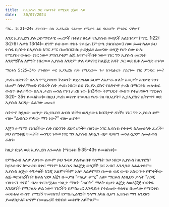 ```yaml
---
title:  ከኢየሱስ ጋር በፍጥነት በሚሄድ ጀልባ ላይ
date:   30/07/2024
---
```


`ማር. 5:21–24ን ያንብቡ። ስለ ኢያኢሮስ ጎልተው የሚታዩ ልዩ ባህሪያት ምንድር ናቸው?`

እንደ ኢያኢሮስ ያሉ ኃይማኖታዊ መሪዎች በተለየ ሁኔታ የኢየሱስ ወዳጆች አልነበሩም (ማር. 1፡22፤ 3፡2፣6፤ ሉቃስ 13፡14)። ደግሞ ይህ ሰው ተስፋ የቆረጠ (ምርጫ ያልነበረው) ሰው ይመስላል። ይህ ተስፋ ቢስነቱ በኢየሱስ እግር ሥር በመንበርከኩ ታይቷል። ልመናው ወላጅ የሆነ ሰው ሁሉ የሚያስተውለው ነገር ነው። ምክንያቱም ልጁ እየሞተችበት ነው። ነገር ግን ኢየሱስ መርዳት እንደሚችል እምነት ነበረው። ኢየሱስ አንድም ቃል ሳይናገር ከልጅቷ አባት ጋር ወደ ቤቱ ለመሄድ ተነሳ።

`ማርቆስ 5:25–34ን ያንብቡ። ወደ ኢያኢሮስ ቤት የሚደረገው ጉዞ እንዲቋረጥ ያደረገው ነገር ምንድር ነው?`

ታሪኩ በድንገት በሌላ የሚያሳዝን ትዕይንት ይቋረጣል። ይህም ለአሥራ ሁለት አመታት አሰቃቂ የሆነ ህመም ስትለማመድ የነበረች ሴት ታሪክ ነበር። ይህ የኢያኢሮስና የሴትዮዋ ታሪክ በማርቆስ መጽሐፍ ውስጥ ሁለተኛው በሌላ ታሪክ መሃል የገባ ታሪክ ነው (በ3ኛው ትምህርት ውስጥ የተጠናውን ማርቆስ 3፡20- 35ን ይመልከቱ)። በዚህ ታሪክ ውስጥ ተነጻጻሪ የሆኑ ገጸ ባህሪያት፣ ኢያኢሮስና ሴትዮዋ፣ ወደ ኢየሱስ እርዳታ ፈልገው መጡ።

ሴትዮዋ ከኋላው መጥታ የኢየሱስን ልብስ ነካች። ወዲያውኑ ከበሽታዋ ዳነች። ነገር ግን ኢየሱስ ቆም ብሎ “ልብሴን የነካው ማን ነው?” ብሎ ጠየቀ።

እጅግ ታማሚ የነበረችው ሴት በድንገት ደህና ሆነች። በሆነው ነገር ኢየሱስ የተቆጣ ስለመሰላት ፈራች። ይህ ስሜቶቿ የመሯት መንገድ ነው። ነገር ግን ኢየሱስ አካሏን ብቻ ሳይሆን መንፈሷንም ለመፈወስ ፈለገ።

ከዚያ በኋላ ወደ ኢያኢሮስ እንመለስ (ማርቆስ 5፡35-43ን ይመልከቱ)።

የምኩራብ አለቃ ለሆነው ሰውም ይህ ጉዳይ ያልተጠበቀ የስሜት ጉዞ ነበር። ኢየሱስ ከጴጥሮስ፣ ከያዕቆብና ከዮሐንስ በቀር ማንም ከእርሱና ከልጅቷ ወላጆች ጋር አብሮ እንዲሄድ አልፈቀደም። ኢየሱስ ልጅቷ ተኝታለች እንጂ አልሞተችም አለ። አልቃሾቹን በሙሉ ወደ ውጭ አስወጥቶ የሞተችው ልጅ ወደነበረችበት ክፍል ሄደ። እጇን በመያዝ “ጣሊታ ቁሚ” አለ። ማርቆስ እነዚህን ቃላት “አንቺ ብላቴና፣ ተነሽ” ብሎ ተርጉሟል። ጣሊታ ማለት “ጠቦት” ማለት ሲሆን ልጅቷ   ለወላጆቿ ብርቅዬ እንደሆነች የሚገልጽ ቃል ነው። ነገሮችን በምስጢር እንዲይዙ የተሰጠው ትዕዛዝ በመላው የማርቆስ መጽሐፍ ውስጥ የሚገኝ የመገለጥ/ የምስጢራዊነት ዓላማ አካል ሲሆን ኢየሱስ ማን እንደሆነ ያመለክታል፤ ሆኖም በመጨረሻ ተደብቆ መቆየት አይችልም።
